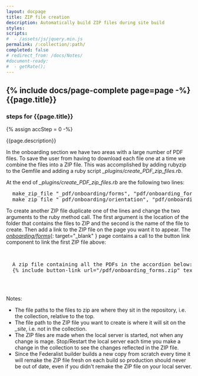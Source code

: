 ```yaml
---
layout: docpage
title: ZIP file creation
description: Automatically build ZIP files during site build
styles:
scripts:
#  - /assets/js/jquery.min.js
permalink: /:collection/:path/
completed: false
# redirect_from: /docs/Notes/
#document-ready:
#  - getRate();
---
```


## {% include docs/page-complete page=page -%}{{page.title}}

<h3 class="usa-sr-only">steps for {{page.title}}</h3>
{% assign accStep = 0 -%}

{{page.description}}

In the onboarding section we have two areas with a large number of PDF files.  To save the user from having to download each file one at a time we combine the files into a ZIP file.  This was accomplished by adding rubyzip to the Gemfile and adding a ruby script *_plugins/create_PDF_zip_files.rb*.

At the end of *_plugins/create_PDF_zip_files.rb* are the following two lines:

<pre>
  make_zip_file "_pdf/onboarding/forms", "pdf/onboarding_forms.zip"
  make_zip_file "_pdf/onboarding/orientation", "pdf/onboarding_orientation.zip"
</pre>

To create another ZIP file duplicate one of the lines and change the two arguments to the ruby method call.  The first argument is the location of the folder that contains the files to ZIP and the second is the name of the file to create.  Then add a link to the ZIP file on the page you want it to appear.  The [*onboarding/forms*]({{site.baseurl}}/onboarding/forms/){: target="_blank" } page contains a call to the button link component to link the first ZIP file above:

<pre>
<p>
  A zip file containing all the PDFs in the accordion below:
  {&#37; include button-link url="/pdf/onboarding_forms.zip" text="Onboarding Forms [ZIP]" -&#37;}
  </p>
</pre>

Notes:
* The file paths to the files to zip are where they sit in the repository, i.e. the collection, relative to the top.
* The file path to the ZIP file you want to create is where it will sit on the *_site*, i.e. not in the collection.
* The ZIP files are made when the local server is started, not when any change is mage.  Stop/Restart the local server each time you make a change in the collection to see the changes reflected in the ZIP file.
* Since the Federalist builder builds a new copy from scratch every time it will remake the ZIP file fresh on each build so production should never be out of date, even if you didn't remake the ZIP file on your local server.
